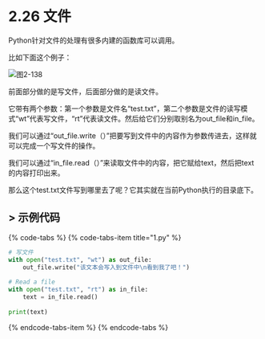 # 2.26 文件

Python针对文件的处理有很多内建的函数库可以调用。

比如下面这个例子：

![&#x56FE;2-138](blob:https://minghuiwu.gitbook.io/c3110eda-df4a-4ffb-9e8e-e5ee13433d09)

前面部分做的是写文件，后面部分做的是读文件。

它带有两个参数：第一个参数是文件名“test.txt”，第二个参数是文件的读写模式“wt”代表写文件，“rt”代表读文件。然后给它们分别取别名为out\_file和in\_file。

我们可以通过“out\_file.write（）”把要写到文件中的内容作为参数传进去，这样就可以完成一个写文件的操作。

我们可以通过“in\_file.read（）”来读取文件中的内容，把它赋给text，然后把text的内容打印出来。

那么这个test.txt文件写到哪里去了呢？它其实就在当前Python执行的目录底下。



## &gt; 示例代码

{% code-tabs %}
{% code-tabs-item title="1.py" %}
```python
# 写文件
with open("test.txt", "wt") as out_file:
    out_file.write("该文本会写入到文件中\n看到我了吧！")
    
# Read a file
with open("test.txt", "rt") as in_file:
    text = in_file.read()
    
print(text)
```
{% endcode-tabs-item %}
{% endcode-tabs %}

